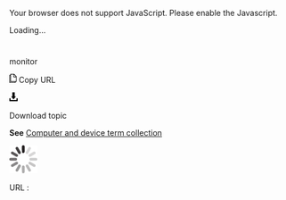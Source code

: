 Your browser does not support JavaScript. Please enable the Javascript.

Loading...

# 

monitor

![Copy URL](monitor_files/Copy.png)
Copy URL

![Download](monitor_files/Download.png)

Download topic

**See** [Computer and device term collection](https://worldready.cloudapp.net/Styleguide/Read?id=2700&topicid=26597)

![In progress](monitor_files/activity-large.gif)

URL :
